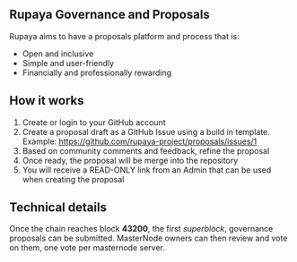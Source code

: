 ## Rupaya Governance and Proposals

Rupaya aims to have a proposals platform and process that is:

* Open and inclusive
* Simple and user-friendly
* Financially and professionally rewarding

## How it works

1. Create or login to your GitHub account
2. Create a proposal draft as a GitHub Issue using a build in template. Example: https://github.com/rupaya-project/proposals/issues/1
3. Based on community comments and feedback, refine the proposal
4. Once ready, the proposal will be merge into the repository
5. You will receive a READ-ONLY link from an Admin that can be used when creating the proposal


## Technical details

Once the chain reaches block **43200**, the first _superblock_, governance proposals can be submitted.
MasterNode owners can then review and vote on them, one vote per masternode server.

